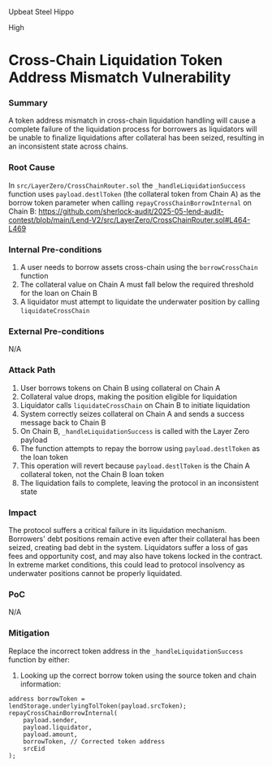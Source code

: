 Upbeat Steel Hippo

High

# Cross-Chain Liquidation Token Address Mismatch Vulnerability

### Summary

A token address mismatch in cross-chain liquidation handling will cause a complete failure of the liquidation process for borrowers as liquidators will be unable to finalize liquidations after collateral has been seized, resulting in an inconsistent state across chains.


### Root Cause

In `src/LayerZero/CrossChainRouter.sol` the `_handleLiquidationSuccess` function uses `payload.destlToken` (the collateral token from Chain A) as the borrow token parameter when calling `repayCrossChainBorrowInternal` on Chain B:
https://github.com/sherlock-audit/2025-05-lend-audit-contest/blob/main/Lend-V2/src/LayerZero/CrossChainRouter.sol#L464-L469

### Internal Pre-conditions

1. A user needs to borrow assets cross-chain using the `borrowCrossChain` function
2. The collateral value on Chain A must fall below the required threshold for the loan on Chain B
3. A liquidator must attempt to liquidate the underwater position by calling `liquidateCrossChain`


### External Pre-conditions

N/A

### Attack Path

1. User borrows tokens on Chain B using collateral on Chain A
2. Collateral value drops, making the position eligible for liquidation
3. Liquidator calls `liquidateCrossChain` on Chain B to initiate liquidation
4. System correctly seizes collateral on Chain A and sends a success message back to Chain B
5. On Chain B, `_handleLiquidationSuccess` is called with the Layer Zero payload
6. The function attempts to repay the borrow using `payload.destlToken` as the loan token
7. This operation will revert because `payload.destlToken` is the Chain A collateral token, not the Chain B loan token
8. The liquidation fails to complete, leaving the protocol in an inconsistent state

### Impact

The protocol suffers a critical failure in its liquidation mechanism. Borrowers' debt positions remain active even after their collateral has been seized, creating bad debt in the system. Liquidators suffer a loss of gas fees and opportunity cost, and may also have tokens locked in the contract. In extreme market conditions, this could lead to protocol insolvency as underwater positions cannot be properly liquidated.

### PoC

N/A

### Mitigation

Replace the incorrect token address in the `_handleLiquidationSuccess` function by either:

1. Looking up the correct borrow token using the source token and chain information:
```solidity
address borrowToken = lendStorage.underlyingTolToken(payload.srcToken);
repayCrossChainBorrowInternal(
    payload.sender,
    payload.liquidator,
    payload.amount,
    borrowToken, // Corrected token address
    srcEid
);
```